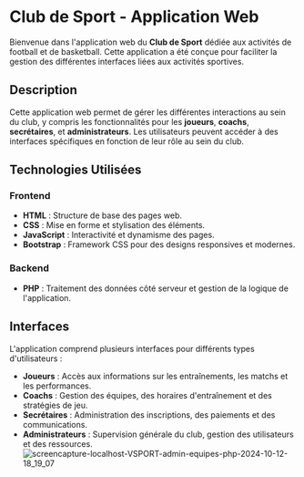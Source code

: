 # Club de Sport - Application Web
Bienvenue dans l'application web du **Club de Sport** dédiée aux activités de football et de basketball. Cette application a été conçue pour faciliter la gestion des différentes interfaces liées aux activités sportives.

## Description

Cette application web permet de gérer les différentes interactions au sein du club, y compris les fonctionnalités pour les **joueurs**, **coachs**, **secrétaires**, et **administrateurs**. Les utilisateurs peuvent accéder à des interfaces spécifiques en fonction de leur rôle au sein du club.

## Technologies Utilisées

### Frontend

- **HTML** : Structure de base des pages web.
- **CSS** : Mise en forme et stylisation des éléments.
- **JavaScript** : Interactivité et dynamisme des pages.
- **Bootstrap** : Framework CSS pour des designs responsives et modernes.

### Backend

- **PHP** : Traitement des données côté serveur et gestion de la logique de l'application.

## Interfaces

L'application comprend plusieurs interfaces pour différents types d'utilisateurs :

- **Joueurs** : Accès aux informations sur les entraînements, les matchs et les performances.
- **Coachs** : Gestion des équipes, des horaires d'entraînement et des stratégies de jeu.
- **Secrétaires** : Administration des inscriptions, des paiements et des communications.
- **Administrateurs** : Supervision générale du club, gestion des utilisateurs et des ressources.
![screencapture-localhost-VSPORT-admin-equipes-php-2024-10-12-18_19_07](https://github.com/user-attachments/assets/cf98cfb6-d965-4562-baa8-78aff2134008)

